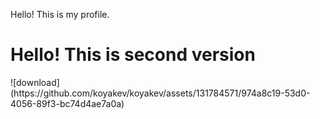 Hello! This is my profile.

<h1>Hello! This is second version</h1>
![download](https://github.com/koyakev/koyakev/assets/131784571/974a8c19-53d0-4056-89f3-bc74d4ae7a0a)
